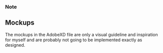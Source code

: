 ### Note

## Mockups

The mockups in the AdobeXD file are only a visual guideline and inspiration for myself and are probably not going to be implemented exactly as designed.
